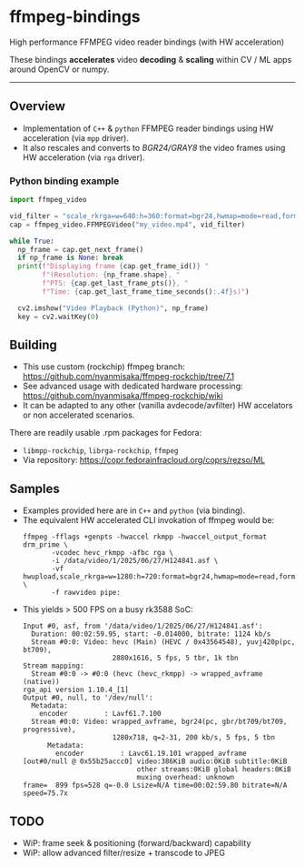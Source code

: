 # ffmpeg-bindings
High performance FFMPEG video reader bindings (with HW acceleration)

These bindings **accelerates** video **decoding** & **scaling** within CV / ML apps around OpenCV or numpy.

---

## Overview
* Implementation of ```C++``` & ```python``` FFMPEG reader bindings using HW acceleration (via ```mpp``` driver).
* It also rescales and converts to *BGR24/GRAY8* the video frames using HW acceleration (via ```rga``` driver).

### Python binding example

```python
import ffmpeg_video

vid_filter = "scale_rkrga=w=640:h=360:format=bgr24,hwmap=mode=read,format=bgr24"
cap = ffmpeg_video.FFMPEGVideo("my_video.mp4", vid_filter)

while True:
  np_frame = cap.get_next_frame()
  if np_frame is None: break
  print(f"Displaying frame {cap.get_frame_id()} "
        f"(Resolution: {np_frame.shape}, "
        f"PTS: {cap.get_last_frame_pts()}, "
        f"Time: {cap.get_last_frame_time_seconds():.4f}s)")

  cv2.imshow("Video Playback (Python)", np_frame)
  key = cv2.waitKey(0)
```

## Building
* This use custom (rockchip) ffmpeg branch: https://github.com/nyanmisaka/ffmpeg-rockchip/tree/7.1
* See advanced usage with dedicated hardware processing: https://github.com/nyanmisaka/ffmpeg-rockchip/wiki
* It can be adapted to any other (vanilla avdecode/avfilter) HW accelators or non accelerated scenarios.

There are readily usable .rpm packages for Fedora:
* ```libmpp-rockchip```, ```librga-rockchip```, ```ffmpeg```
* Via repository: https://copr.fedorainfracloud.org/coprs/rezso/ML


## Samples
* Examples provided here are in ```C++``` and ```python``` (via binding).
* The equivalent HW accelerated CLI invokation of ffmpeg would be:
  ```
  ffmpeg -fflags +genpts -hwaccel rkmpp -hwaccel_output_format drm_prime \
         -vcodec hevc_rkmpp -afbc rga \
         -i /data/video/1/2025/06/27/H124841.asf \
         -vf hwupload,scale_rkrga=w=1280:h=720:format=bgr24,hwmap=mode=read,format=bgr24 \
         -f rawvideo pipe:
  ```
* This yields > 500 FPS on a busy rk3588 SoC:
  ```
  Input #0, asf, from '/data/video/1/2025/06/27/H124841.asf':
    Duration: 00:02:59.95, start: -0.014000, bitrate: 1124 kb/s
    Stream #0:0: Video: hevc (Main) (HEVC / 0x43564548), yuvj420p(pc, bt709),
                        2880x1616, 5 fps, 5 tbr, 1k tbn
  Stream mapping:
    Stream #0:0 -> #0:0 (hevc (hevc_rkmpp) -> wrapped_avframe (native))
  rga_api version 1.10.4_[1]
  Output #0, null, to '/dev/null':
    Metadata:
      encoder         : Lavf61.7.100
    Stream #0:0: Video: wrapped_avframe, bgr24(pc, gbr/bt709/bt709, progressive),
                        1280x718, q=2-31, 200 kb/s, 5 fps, 5 tbn
        Metadata:
          encoder         : Lavc61.19.101 wrapped_avframe
  [out#0/null @ 0x55b25accc0] video:386KiB audio:0KiB subtitle:0KiB
                              other streams:0KiB global headers:0KiB
                              muxing overhead: unknown
  frame=  899 fps=528 q=-0.0 Lsize=N/A time=00:02:59.80 bitrate=N/A speed=75.7x    
  ```
## TODO
* WiP: frame seek & positioning (forward/backward) capability
* WiP: allow advanced filter/resize + transcode to JPEG
